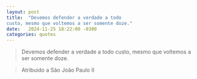 ```yaml
---
layout: post
title:  "Devemos defender a verdade a todo
custo, mesmo que voltemos a ser somente doze."
date:   2024-11-25 18:22:00 -0300
categories: quotes
---
```

>Devemos defender a verdade a todo
custo, mesmo que voltemos a ser somente doze.

>Atribuido a São João Paulo II
